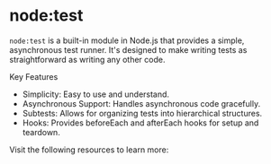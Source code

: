 # node:test

`node:test` is a built-in module in Node.js that provides a simple, asynchronous test runner. It's designed to make writing tests as straightforward as writing any other code.

Key Features

- Simplicity: Easy to use and understand.
- Asynchronous Support: Handles asynchronous code gracefully.
- Subtests: Allows for organizing tests into hierarchical structures.
- Hooks: Provides beforeEach and afterEach hooks for setup and teardown.

Visit the following resources to learn more: